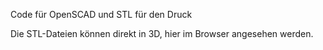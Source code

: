 Code für OpenSCAD und STL für den Druck

Die STL-Dateien können direkt in 3D, hier im Browser angesehen werden.
